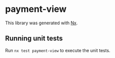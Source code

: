 # payment-view

This library was generated with [Nx](https://nx.dev).

## Running unit tests

Run `nx test payment-view` to execute the unit tests.
